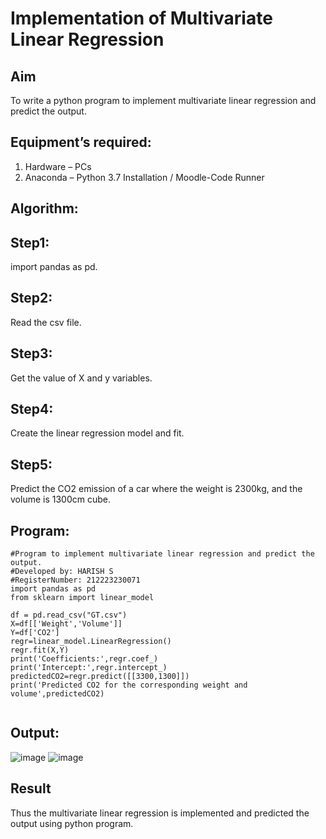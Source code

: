 # Implementation of Multivariate Linear Regression
## Aim
To write a python program to implement multivariate linear regression and predict the output.
## Equipment’s required:
1.	Hardware – PCs
2.	Anaconda – Python 3.7 Installation / Moodle-Code Runner
## Algorithm:
## Step1:
import pandas as pd.

## Step2:
Read the csv file.

## Step3:
Get the value of X and y variables.

## Step4:
Create the linear regression model and fit.

## Step5:
Predict the CO2 emission of a car where the weight is 2300kg, and the volume is 1300cm
cube.

## Program:
```
#Program to implement multivariate linear regression and predict the output.
#Developed by: HARISH S
#RegisterNumber: 212223230071
import pandas as pd
from sklearn import linear_model

df = pd.read_csv("GT.csv")
X=df[['Weight','Volume']]
Y=df['CO2']
regr=linear_model.LinearRegression()
regr.fit(X,Y)
print('Coefficients:',regr.coef_)
print('Intercept:',regr.intercept_)
predictedCO2=regr.predict([[3300,1300]])
print('Predicted CO2 for the corresponding weight and volume',predictedCO2)


```
## Output:

![image](https://github.com/pirateharishs/Multivariate-Linear-Regression/assets/166011385/621ce114-a71c-4646-8995-6b2f8c433dd8)
![image](https://github.com/pirateharishs/Multivariate-Linear-Regression/assets/166011385/04e4083d-f14b-4c16-b351-bc90e44a5d07)

## Result
Thus the multivariate linear regression is implemented and predicted the output using python program.
